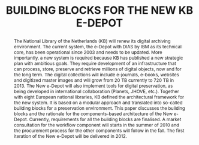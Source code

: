 ---
abstract: 'The National Library of the Netherlands (KB) will renew its digital archiving
  environment. The current system, the e-Depot with DIAS by IBM as its technical core,
  has been operational since 2003 and needs to be updated. More importantly, a new
  system is required because KB has published a new strategic plan with ambitious
  goals. They require development of an infrastructure that can process, store, preserve
  and retrieve millions of digital objects, now and for the long term. The digital
  collections will include e-journals, e-books, websites and digitized master images
  and will grow from 20 TB currently to 720 TB in 2013. The New e-Depot will also
  implement tools for digital preservation, as being developed in international collaboration
  (Planets, JHOVE, etc.).

  Together with eight European national libraries, KB defined the architectural framework
  for the new system. It is based on a modular approach and translated into so-called
  building blocks for a preservation environment. This paper discusses the building
  blocks and the rationale for the components-based architecture of the New e-Depot.
  Currently, requirements for all the building blocks are finalised. A market consultation
  for the workflow component will starts in the summer of 2010 and the procurement
  process for the other components will follow in the fall. The first iteration of
  the New e-Depot will be delivered in 2012.'
creators:
- Hilde van Wijngaarden
- Judith Rog
- Peter Marijnen
date: null
document_url: https://services.phaidra.univie.ac.at/api/object/o:185513/download
grand_parent: iPRES
institutions: []
keywords: []
landing_page_url: https://phaidra.univie.ac.at/o:185513
language: eng
layout: publication
license: CC BY-SA 2.0 AT
notes_url: null
parent: iPRES 2010
publication_type: paper
size: 168468
slides_url: null
source_name: iPRES
stream_url: null
title: BUILDING BLOCKS FOR THE NEW KB E-DEPOT
year: 2010
---